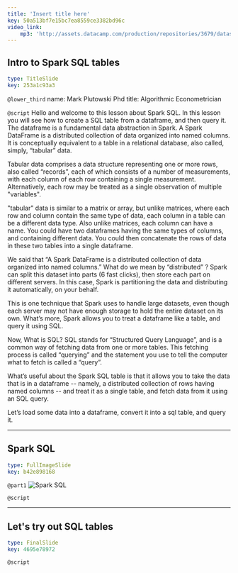 ```yaml
---
title: 'Insert title here'
key: 50a513bf7e15bc7ea8559ce3382bd96c
video_link:
    mp3: 'http://assets.datacamp.com/production/repositories/3679/datasets/bb79f4b0d385311a5f68589ab39fd541c9cacd8b/lesson1.1.mp3'
---
```


## Intro to Spark SQL tables

```yaml
type: TitleSlide
key: 253a1c93a3
```

`@lower_third`
name: Mark Plutowski Phd
title: Algorithmic Econometrician

`@script`
Hello and welcome to this lesson about Spark SQL. In this lesson you will see how to create a SQL table from a dataframe, and then query it.  The dataframe is a fundamental data abstraction in Spark.   A Spark DataFrame is a distributed collection of data organized into named columns. It is conceptually equivalent to a table in a relational database, also called, simply, “tabular” data. 

Tabular data comprises a data structure representing one or more rows,  also called “records”, each of which consists of a number of measurements, with each column of each row containing a single measurement. Alternatively, each row may be treated as a single observation of multiple "variables". 

"tabular" data is similar to a matrix or array, but unlike matrices, where each row and column contain the same type of data, each column in a table can be a different data type. Also unlike matrices, each column can have a name. You could have two dataframes having the same types of columns, and containing different data.  You could then concatenate the rows of data in these two tables into a single dataframe.

We said that “A Spark DataFrame is a distributed collection of data organized into named columns.”  What do we mean by “distributed” ?  Spark can split this dataset into parts (6 fast clicks), then store each part on different servers. In this case, Spark is partitioning the data and distributing it automatically, on your behalf. 

This is one technique that Spark uses to handle large datasets, even though each server may not have enough storage to hold the entire dataset on its own.  What’s more, Spark allows you to treat a dataframe like a table, and query it using SQL. 

Now, What is SQL?  SQL stands for “Structured Query Language”, and is a common way of fetching data from one or more tables. This fetching process is called “querying” and the statement you use to tell the computer what to fetch is called a “query”. 

What’s useful about the Spark SQL table is that it allows you to take the data that is in a dataframe -- namely, a distributed collection of rows having named columns -- and treat it as a single table, and fetch data from it using an SQL query. 

Let’s load some data into a dataframe, convert it into a sql table, and query it.

---

## Spark SQL

```yaml
type: FullImageSlide
key: b42e898168
```

`@part1`
![Spark SQL](http://assets.datacamp.com/production/repositories/3679/datasets/7489a99991fd39a836425d0d060aad4e3d215f48/Spark%20SQL.png)

`@script`


---

## Let's try out SQL tables

```yaml
type: FinalSlide
key: 4695e78972
```

`@script`
